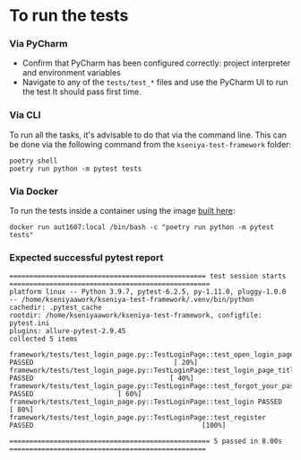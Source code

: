 # To run the tests

### Via PyCharm
- Confirm that PyCharm has been configured correctly: project interpreter and environment variables
- Navigate to any of the `tests/test_*` files and use the PyCharm UI to run the test
It should pass first time.

### Via CLI

To run all the tasks, it's advisable to do that via the command line. This can be done via the following command
from the `kseniya-test-framework` folder:

```shell
poetry shell
poetry run python -m pytest tests
```

### Via Docker

To run the tests inside a container using the image [built here](../README.md#docker):

```shell
docker run aut1607:local /bin/bash -c "poetry run python -m pytest tests"
```
### Expected successful pytest report
```
================================================= test session starts ==================================================
platform linux -- Python 3.9.7, pytest-6.2.5, py-1.11.0, pluggy-1.0.0 -- /home/kseniyaawork/kseniya-test-framework/.venv/bin/python
cachedir: .pytest_cache
rootdir: /home/kseniyaawork/kseniya-test-framework, configfile: pytest.ini
plugins: allure-pytest-2.9.45
collected 5 items

framework/tests/test_login_page.py::TestLoginPage::test_open_login_page PASSED                                   [ 20%]
framework/tests/test_login_page.py::TestLoginPage::test_login_page_title PASSED                                  [ 40%]
framework/tests/test_login_page.py::TestLoginPage::test_forgot_your_pass_link_visible PASSED                     [ 60%]
framework/tests/test_login_page.py::TestLoginPage::test_login PASSED                                             [ 80%]
framework/tests/test_login_page.py::TestLoginPage::test_register PASSED                                          [100%]

================================================== 5 passed in 8.00s =================================================
```
